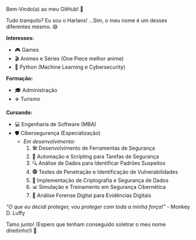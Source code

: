 Bem-Vindo(a) ao meu GitHub! 🌌

Tudo tranquilo? Eu sou o Harlans! ...Sim, o meu nome é um desses diferentes mesmo. 😄

**Interesses:**
- 🎮 Games
- 🎬 Animes e Séries (One Piece melhor anime)
- 🐍 Python (Machine Learning e Cybersecurity)

**Formação:**
- 🎓 Administração
- ✈️ Turismo

**Cursando:**
- 💻 Engenharia de Software (MBA)
- 🛡️ Cibersegurança (Especialização)
  - *Em desenvolvimento:*
    1. 🛠️ Desenvolvimento de Ferramentas de Segurança
    2. 🤖 Automação e Scripting para Tarefas de Segurança
    3. 🔍 Análise de Dados para Identificar Padrões Suspeitos
    4. 🕵️ Testes de Penetração e Identificação de Vulnerabilidades
    5. 🔐 Implementação de Criptografia e Segurança de Dados
    6. 📊 Simulação e Treinamento em Segurança Cibernética
    7. 📂 Análise Forense Digital para Evidências Digitais

*"O que eu decidi proteger, vou proteger com toda a minha força!"* - Monkey D. Luffy

Tamo junto! (Espero que tenham conseguido soletrar o meu nome direitinho!) 👊

